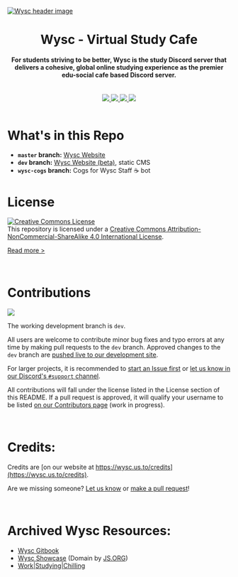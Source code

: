 [![Wysc header image](https://raw.githubusercontent.com/coffeebank/wysc/master/docs/media/wysc_header01.jpg)](https://wysc.us.to)

<h1 align="center">
    Wysc -  Virtual Study Cafe
</h1>

<h4 align="center">
  For students striving to be better, Wysc is <strong>the study Discord server</strong> that delivers a <strong>cohesive, global online studying experience</strong> as the premier edu-social cafe based Discord server.
</h4>

<br>
<div align="center">
  <a href="https://wysc.us.to/invite">
    <img src="https://img.shields.io/badge/Discord-▸-7289DA?style=for-the-badge&logo=discord&logoColor=white" />
  </a>
  <a href="https://wysc.us.to">
    <img src="https://img.shields.io/badge/Website-▸-0C3247?style=for-the-badge&logo=safari&logoColor=white" />
  </a>
  <a href="https://wysc.us.to/docs">
    <img src="https://img.shields.io/badge/Wysc%20Docs-▸-343A40?style=for-the-badge&logo=gitbook&logoColor=white" />
  </a>
  <a href="https://github.com/coffeebank/wysc/issues">
    <img src="https://img.shields.io/github/issues/coffeebank/wysc?style=for-the-badge&logo=github" />
  </a>
</div>
<br>


# What's in this Repo

- **`master` branch:** [Wysc Website](https://wysc.us.to)
- **`dev` branch:** [Wysc Website (beta)](https://wyscdev.netlify.app), static CMS
- **`wysc-cogs` branch:** Cogs for Wysc Staff ☕ bot


# License

<a rel="license" href="http://creativecommons.org/licenses/by-nc-sa/4.0/"><img alt="Creative Commons License" style="border-width:0" src="https://i.creativecommons.org/l/by-nc-sa/4.0/88x31.png" /></a><br />This repository is licensed under a <a rel="license" href="http://creativecommons.org/licenses/by-nc-sa/4.0/">Creative Commons Attribution-NonCommercial-ShareAlike 4.0 International License</a>.

[Read more &gt;](https://wysc.us.to/licenses)

 

# Contributions

<a href="https://wysc.us.to/docs/dev">
  <img src="https://img.shields.io/badge/Contribution%20Guide-▸-343A40?style=for-the-badge&logo=gitbook&logoColor=white" />
</a>
<br>

The working development branch is `dev`.

All users are welcome to contribute minor bug fixes and typo errors at any time by making pull requests to the `dev` branch. Approved changes to the `dev` branch are [pushed live to our development site](https://wyscdev.netlify.app).

For larger projects, it is recommended to [start an Issue first](https://github.com/coffeebank/wysc/issues) or [let us know in our Discord's `#support` channel](https://wysc.us.to/invite).

All contributions will fall under the license listed in the License section of this README. If a pull request is approved, it will qualify your username to be listed [on our Contributors page](https://wysc.us.to/contributors) (work in progress).

 

# Credits:

Credits are [on our website at https://wysc.us.to/credits](https://wysc.us.to/credits).

Are we missing someone? [Let us know](https://wysc.us.to/contact#official-inquiries) or [make a pull request](https://github.com/coffeebank/wysc/blob/dev/docs/_docs/credits.md)!

 

# Archived Wysc Resources:

* [Wysc Gitbook](https://gdocs.gitbook.io/wysc/)
* [Wysc Showcase](https://wysc.js.org/) (Domain by [JS.ORG](https://js.org))
* [Work\|Studying\|Chilling](https://wysc.us.to/joinwsc)

